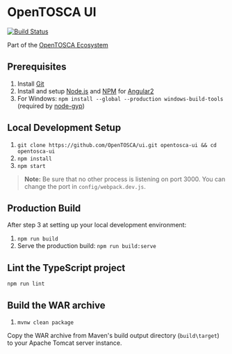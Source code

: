 # OpenTOSCA UI

[![Build Status](https://travis-ci.org/OpenTOSCA/ui.svg?branch=master)](https://travis-ci.org/OpenTOSCA/ui)

Part of the [OpenTOSCA Ecosystem](http://www.opentosca.org)

## Prerequisites

1. Install [Git](https://git-scm.com)
2. Install and setup [Node.js](https://nodejs.org/en/) and [NPM](https://www.npmjs.com) for [Angular2](https://angular.io/docs/ts/latest/quickstart.html)
3. For Windows: `npm install --global --production windows-build-tools` (required by [node-gyp](https://github.com/nodejs/node-gyp))

## Local Development Setup

1. `git clone https://github.com/OpenTOSCA/ui.git opentosca-ui && cd opentosca-ui`
2. `npm install`
3. `npm start` 

> **Note:** Be sure that no other process is listening on port 3000.
> You can change the port in `config/webpack.dev.js`.

## Production Build

After step 3 at setting up your local development environment:

1. `npm run build`
2. Serve the production build: `npm run build:serve`

## Lint the TypeScript project

```shell
npm run lint
```

## Build the WAR archive

1. `mvnw clean package`

Copy the WAR archive from Maven's build output directory (`build\target`) to your Apache Tomcat server instance.

